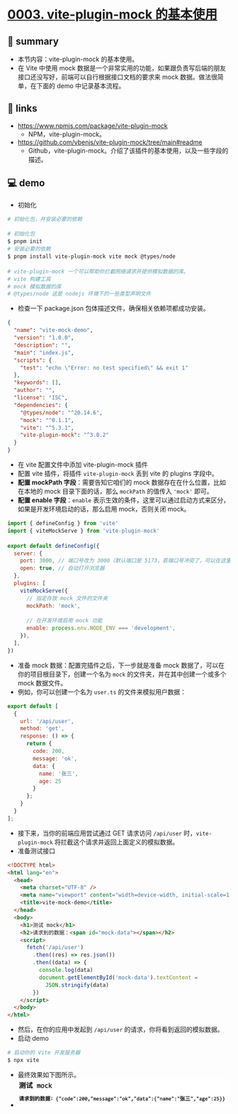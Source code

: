 # [0003. vite-plugin-mock 的基本使用](https://github.com/Tdahuyou/vite/tree/main/0003.%20vite-plugin-mock%20%E7%9A%84%E5%9F%BA%E6%9C%AC%E4%BD%BF%E7%94%A8)


## 📝 summary

- 本节内容：vite-plugin-mock 的基本使用。
- 在 Vite 中使用 mock 数据是一个非常实用的功能，如果跟负责写后端的朋友接口还没写好，前端可以自行根据接口文档的要求来 mock 数据。做法很简单，在下面的 demo 中记录基本流程。

## 🔗 links

- https://www.npmjs.com/package/vite-plugin-mock
  - NPM，vite-plugin-mock。
- https://github.com/vbenjs/vite-plugin-mock/tree/main#readme
  - Github，vite-plugin-mock。介绍了该插件的基本使用，以及一些字段的描述。

## 💻 demo

- 初始化

```bash
# 初始化包，并安装必要的依赖

# 初始化包
$ pnpm init
# 安装必要的依赖
$ pnpm install vite-plugin-mock vite mock @types/node

# vite-plugin-mock 一个可以帮助你拦截网络请求并提供模拟数据的库。
# vite 构建工具
# mock 模拟数据的库
# @types/node 这是 nodejs 环境下的一些类型声明文件
```

- 检查一下 package.json 包体描述文件，确保相关依赖项都成功安装。

```json
{
  "name": "vite-mock-demo",
  "version": "1.0.0",
  "description": "",
  "main": "index.js",
  "scripts": {
    "test": "echo \"Error: no test specified\" && exit 1"
  },
  "keywords": [],
  "author": "",
  "license": "ISC",
  "dependencies": {
    "@types/node": "^20.14.6",
    "mock": "^0.1.1",
    "vite": "^5.3.1",
    "vite-plugin-mock": "^3.0.2"
  }
}
```

- 在 vite 配置文件中添加 vite-plugin-mock 插件
- 配置 vite 插件，将插件 `vite-plugin-mock` 丢到 vite 的 plugins 字段中。
- **配置 mockPath 字段**：需要告知它咱们的 mock 数据存在在什么位置，比如在本地的 mock 目录下面的话，那么 `mockPath` 的值传入 `'mock'` 即可。
- **配置 enable 字段**：`enable` 表示生效的条件，这里可以通过启动方式来区分，如果是开发环境启动的话，那么启用 mock，否则关闭 mock。

```javascript
import { defineConfig } from 'vite'
import { viteMockServe } from 'vite-plugin-mock'

export default defineConfig({
  server: {
    port: 3000, // 端口号改为 3000（默认端口是 5173，若端口号冲突了，可以在这里自定义端口）
    open: true, // 自动打开浏览器
  },
  plugins: [
    viteMockServe({
      // 指定存放 mock 文件的文件夹
      mockPath: 'mock',

      // 在开发环境启用 mock 功能
      enable: process.env.NODE_ENV === 'development',
    }),
  ],
})
```

- 准备 mock 数据：配置完插件之后，下一步就是准备 mock 数据了，可以在你的项目根目录下，创建一个名为 `mock` 的文件夹，并在其中创建一个或多个 mock 数据文件。
- 例如，你可以创建一个名为 `user.ts` 的文件来模拟用户数据：

```javascript
export default [
  {
    url: '/api/user',
    method: 'get',
    response: () => {
      return {
        code: 200,
        message: 'ok',
        data: {
          name: '张三',
          age: 25
        }
      };
    }
  }
];
```

- 接下来，当你的前端应用尝试通过 GET 请求访问 `/api/user` 时，`vite-plugin-mock` 将拦截这个请求并返回上面定义的模拟数据。
- 准备测试接口

```html
<!DOCTYPE html>
<html lang="en">
  <head>
    <meta charset="UTF-8" />
    <meta name="viewport" content="width=device-width, initial-scale=1.0" />
    <title>vite-mock-demo</title>
  </head>
  <body>
    <h1>测试 mock</h1>
    <h2>请求到的数据：<span id="mock-data"></span></h2>
    <script>
      fetch('/api/user')
        .then((res) => res.json())
        .then((data) => {
          console.log(data)
          document.getElementById('mock-data').textContent =
            JSON.stringify(data)
        })
    </script>
  </body>
</html>
```

- 然后，在你的应用中发起到 `/api/user` 的请求，你将看到返回的模拟数据。
- 启动 demo

```bash
# 启动你的 Vite 开发服务器
$ npx vite
```

- 最终效果如下图所示。
- ![](md-imgs/2024-10-17-21-35-45.png)

